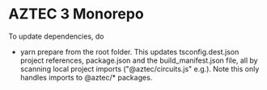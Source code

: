 # AZTEC 3 Monorepo

To update dependencies, do

- yarn prepare
  from the root folder. This updates tsconfig.dest.json project references, package.json and the build_manifest.json file, all by scanning local project imports ("@aztec/circuits.js" e.g.).
  Note this only handles imports to @aztec/\* packages.
